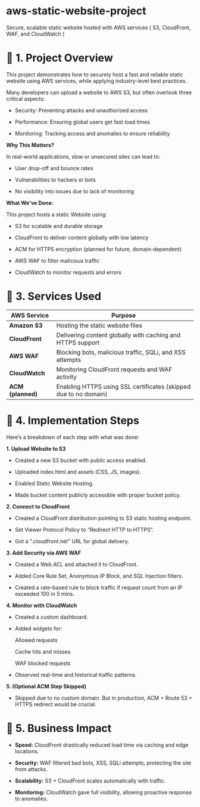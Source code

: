 # aws-static-website-project
 Secure, scalable static website hosted with AWS services ( S3, CloudFront, WAF, and CloudWatch )
 
# 📁 1. Project Overview
This project demonstrates how to securely host a fast and reliable static website using AWS services, while applying industry-level best practices.


Many developers can upload a website to AWS S3, but often overlook three critical aspects:

- Security: Preventing attacks and unauthorized access

- Performance: Ensuring global users get fast load times

- Monitoring: Tracking access and anomalies to ensure reliability

**Why This Matters?**

In real-world applications, slow or unsecured sites can lead to:

- User drop-off and bounce rates

- Vulnerabilities to hackers or bots

- No visibility into issues due to lack of monitoring

**What We've Done:**

This project hosts a static Website using:

- S3 for scalable and durable storage

- CloudFront to deliver content globally with low latency

- ACM for HTTPS encryption (planned for future, domain-dependent)

- AWS WAF to filter malicious traffic

- CloudWatch to monitor requests and errors

# 🔨 3. Services Used


| AWS Service       | Purpose                                                          |
| ----------------- | ---------------------------------------------------------------- |
| **Amazon S3**     | Hosting the static website files                                 |
| **CloudFront**    | Delivering content globally with caching and HTTPS support       |
| **AWS WAF**       | Blocking bots, malicious traffic, SQLi, and XSS attempts         |
| **CloudWatch**    | Monitoring CloudFront requests and WAF activity                  |
| **ACM (planned)** | Enabling HTTPS using SSL certificates (skipped due to no domain) |

# 🧱 4. Implementation Steps
Here’s a breakdown of each step with what was done:

**1. Upload Website to S3**

- Created a new S3 bucket with public access enabled.

- Uploaded index.html and assets (CSS, JS, images).

- Enabled Static Website Hosting.

- Made bucket content publicly accessible with proper bucket policy.

**2. Connect to CloudFront**

- Created a CloudFront distribution pointing to S3 static hosting endpoint.

- Set Viewer Protocol Policy to “Redirect HTTP to HTTPS”.

- Got a ".cloudfront.net" URL for global delivery.

**3. Add Security via AWS WAF**

- Created a Web ACL and attached it to CloudFront.

- Added Core Rule Set, Anonymous IP Block, and SQL Injection filters.

- Created a rate-based rule to block traffic if request count from an IP exceeded 100 in 5 mins.

**4. Monitor with CloudWatch**

- Created a custom dashboard.

- Added widgets for:

    Allowed requests

    Cache hits and misses

    WAF blocked requests

- Observed real-time and historical traffic patterns.

**5. (Optional ACM Step Skipped)**

- Skipped due to no custom domain. But in production, ACM + Route 53 + HTTPS redirect would be crucial.

# 🧠 5. Business Impact

- **Speed:** CloudFront drastically reduced load time via caching and edge locations.

- **Security:** WAF filtered bad bots, XSS, SQLi attempts, protecting the site from attacks.

- **Scalability:** S3 + CloudFront scales automatically with traffic.

- **Monitoring:** CloudWatch gave full visibility, allowing proactive response to anomalies.
